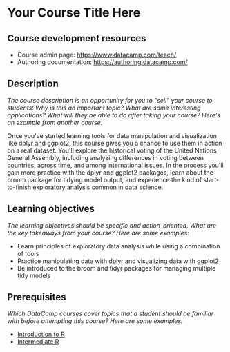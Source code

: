 # Your Course Title Here

## Course development resources

* Course admin page: https://www.datacamp.com/teach/
* Authoring documentation: https://authoring.datacamp.com/

## Description

*The course description is an opportunity for you to "sell" your course to students! Why is this an important topic? What are some interesting applications? What will they be able to do after taking your course? Here's an example from another course:*

Once you've started learning tools for data manipulation and visualization like dplyr and ggplot2, this course gives you a chance to use them in action on a real dataset. You'll explore the historical voting of the United Nations General Assembly, including analyzing differences in voting between countries, across time, and among international issues. In the process you'll gain more practice with the dplyr and ggplot2 packages, learn about the broom package for tidying model output, and experience the kind of start-to-finish exploratory analysis common in data science.

## Learning objectives

*The learning objectives should be specific and action-oriented. What are the key takeaways from your course? Here are some examples:*

* Learn principles of exploratory data analysis while using a combination of tools
* Practice manipulating data with dplyr and visualizing data with ggplot2
* Be introduced to the broom and tidyr packages for managing multiple tidy models

## Prerequisites

*Which DataCamp courses cover topics that a student should be familiar with before attempting this course? Here are some examples:*

* [Introduction to R](https://www.datacamp.com/courses/free-introduction-to-r)
* [Intermediate R](https://www.datacamp.com/courses/intermediate-r)

